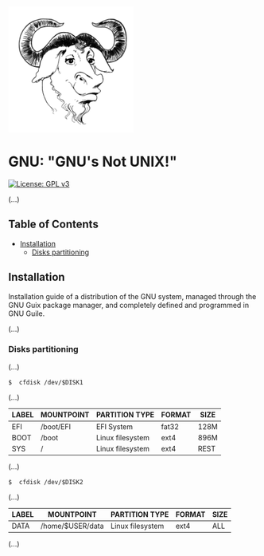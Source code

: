 [//]: # (Title of the project)

<img src="assets/logo.png" alt="Robby" width=50%/>

# GNU: "GNU's Not UNIX!"

[//]: # (GPLv3 License indicator)

[![License: GPL v3](https://img.shields.io/badge/License-GPLv3-blue.svg)](https://www.gnu.org/licenses/gpl-3.0.html)

[//]: # (README Body)

(...)

## Table of Contents

- [Installation](#installation)
    - [Disks partitioning](#disks-partitioning)

## Installation

Installation guide of a distribution of the GNU system, managed through the GNU Guix package manager, and completely defined and programmed in GNU Guile.

(...)

### Disks partitioning

(...)

```shell
$  cfdisk /dev/$DISK1
```

(...)

| LABEL | MOUNTPOINT | PARTITION TYPE   | FORMAT | SIZE |
|-------|------------|------------------|--------|------|
| EFI   | /boot/EFI  | EFI System       | fat32  | 128M |
| BOOT  | /boot      | Linux filesystem | ext4   | 896M |
| SYS   | /          | Linux filesystem | ext4   | REST |

(...)

```shell
$  cfdisk /dev/$DISK2
```

(...)

| LABEL | MOUNTPOINT       | PARTITION TYPE   | FORMAT | SIZE |
|-------|------------------|------------------|--------|------|
| DATA  | /home/$USER/data | Linux filesystem | ext4   | ALL  |

(...)


